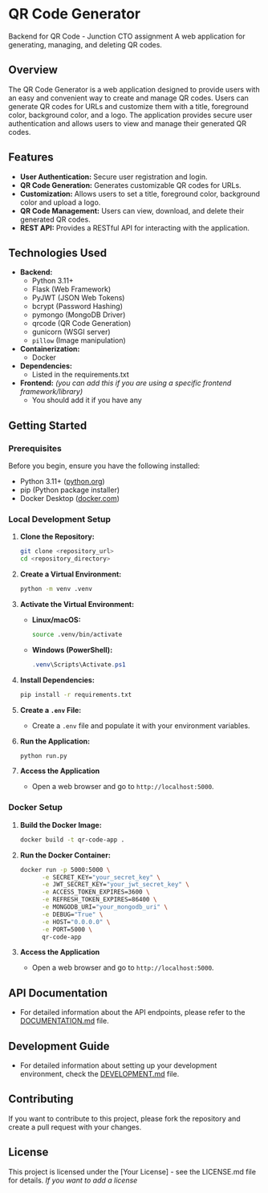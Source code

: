 # QR Code Generator

Backend for QR Code - Junction CTO assignment
A web application for generating, managing, and deleting QR codes.

## Overview

The QR Code Generator is a web application designed to provide users with an easy and convenient way to create and manage QR codes. Users can generate QR codes for URLs and customize them with a title, foreground color, background color, and a logo. The application provides secure user authentication and allows users to view and manage their generated QR codes.

## Features

-   **User Authentication:** Secure user registration and login.
-   **QR Code Generation:** Generates customizable QR codes for URLs.
-   **Customization:** Allows users to set a title, foreground color, background color and upload a logo.
-   **QR Code Management:** Users can view, download, and delete their generated QR codes.
-   **REST API:** Provides a RESTful API for interacting with the application.

## Technologies Used

-   **Backend:**
    -   Python 3.11+
    -   Flask (Web Framework)
    -   PyJWT (JSON Web Tokens)
    -   bcrypt (Password Hashing)
    -   pymongo (MongoDB Driver)
    -   qrcode (QR Code Generation)
    -   gunicorn (WSGI server)
    -   `pillow` (Image manipulation)
-   **Containerization:**
    -   Docker
-   **Dependencies:**
    -   Listed in the requirements.txt
-   **Frontend:** _(you can add this if you are using a specific frontend framework/library)_
    -   You should add it if you have any

## Getting Started

### Prerequisites

Before you begin, ensure you have the following installed:

-   Python 3.11+ ([python.org](https://www.python.org/))
-   pip (Python package installer)
-   Docker Desktop ([docker.com](https://www.docker.com/))

### Local Development Setup

1.  **Clone the Repository:**
    ```bash
    git clone <repository_url>
    cd <repository_directory>
    ```
2.  **Create a Virtual Environment:**
    ```bash
    python -m venv .venv
    ```
3.  **Activate the Virtual Environment:**
    -   **Linux/macOS:**
        ```bash
        source .venv/bin/activate
        ```
    -   **Windows (PowerShell):**
        ```powershell
        .venv\Scripts\Activate.ps1
        ```
4.  **Install Dependencies:**
    ```bash
    pip install -r requirements.txt
    ```
5.  **Create a `.env` File:**

    -   Create a `.env` file and populate it with your environment variables.

6.  **Run the Application:**
    ```bash
    python run.py
    ```
7.  **Access the Application**
    -   Open a web browser and go to `http://localhost:5000`.

### Docker Setup

1.  **Build the Docker Image:**
    ```bash
    docker build -t qr-code-app .
    ```
2.  **Run the Docker Container:**

    ```bash
    docker run -p 5000:5000 \
          -e SECRET_KEY="your_secret_key" \
          -e JWT_SECRET_KEY="your_jwt_secret_key" \
          -e ACCESS_TOKEN_EXPIRES=3600 \
          -e REFRESH_TOKEN_EXPIRES=86400 \
          -e MONGODB_URI="your_mongodb_uri" \
          -e DEBUG="True" \
          -e HOST="0.0.0.0" \
          -e PORT=5000 \
          qr-code-app
    ```

3.  **Access the Application**
    -   Open a web browser and go to `http://localhost:5000`.

## API Documentation

-   For detailed information about the API endpoints, please refer to the [DOCUMENTATION.md](DOCUMENTATION.md) file.

## Development Guide

-   For detailed information about setting up your development environment, check the [DEVELOPMENT.md](DEVELOPMENT.md) file.

## Contributing

If you want to contribute to this project, please fork the repository and create a pull request with your changes.

## License

This project is licensed under the [Your License] - see the LICENSE.md file for details. _If you want to add a license_
